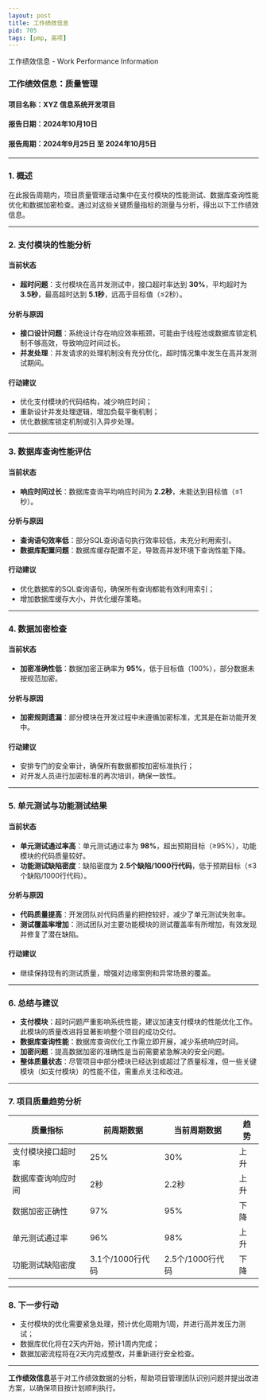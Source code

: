 ```yaml
---
layout: post
title: 工作绩效信息
pid: 705
tags: [pmp, 高项]
---
```


工作绩效信息 - Work Performance Information

### **工作绩效信息：质量管理**

#### **项目名称**：XYZ 信息系统开发项目

#### **报告日期**：2024年10月10日

#### **报告周期**：2024年9月25日 至 2024年10月5日

------

### **1. 概述**

在此报告周期内，项目质量管理活动集中在支付模块的性能测试、数据库查询性能优化和数据加密检查。通过对这些关键质量指标的测量与分析，得出以下工作绩效信息。

------

### **2. 支付模块的性能分析**

#### **当前状态**

- **超时问题**：支付模块在高并发测试中，接口超时率达到 **30%**，平均超时为 **3.5秒**，最高超时达到 **5.1秒**，远高于目标值（≤2秒）。

#### **分析与原因**

- **接口设计问题**：系统设计存在响应效率瓶颈，可能由于线程池或数据库锁定机制不够高效，导致响应时间过长。
- **并发处理**：并发请求的处理机制没有充分优化，超时情况集中发生在高并发测试期间。

#### **行动建议**

- 优化支付模块的代码结构，减少响应时间；
- 重新设计并发处理逻辑，增加负载平衡机制；
- 优化数据库锁定机制或引入异步处理。

------

### **3. 数据库查询性能评估**

#### **当前状态**

- **响应时间过长**：数据库查询平均响应时间为 **2.2秒**，未能达到目标值（≤1秒）。

#### **分析与原因**

- **查询语句效率低**：部分SQL查询语句执行效率较低，未充分利用索引。
- **数据库配置问题**：数据库缓存配置不足，导致高并发环境下查询性能下降。

#### **行动建议**

- 优化数据库的SQL查询语句，确保所有查询都能有效利用索引；
- 增加数据库缓存大小，并优化缓存策略。

------

### **4. 数据加密检查**

#### **当前状态**

- **加密准确性低**：数据加密正确率为 **95%**，低于目标值（100%），部分数据未按规范加密。

#### **分析与原因**

- **加密规则遗漏**：部分模块在开发过程中未遵循加密标准，尤其是在新功能开发中。

#### **行动建议**

- 安排专门的安全审计，确保所有数据都按加密标准执行；
- 对开发人员进行加密标准的再次培训，确保一致性。

------

### **5. 单元测试与功能测试结果**

#### **当前状态**

- **单元测试通过率高**：单元测试通过率为 **98%**，超出预期目标（≥95%），功能模块的代码质量较好。
- **功能测试缺陷密度**：缺陷密度为 **2.5个缺陷/1000行代码**，低于预期目标（≤3个缺陷/1000行代码）。

#### **分析与原因**

- **代码质量提高**：开发团队对代码质量的把控较好，减少了单元测试失败率。
- **测试覆盖率增加**：测试团队对主要功能模块的测试覆盖率有所增加，有效发现并修复了潜在缺陷。

#### **行动建议**

- 继续保持现有的测试质量，增强对边缘案例和异常场景的覆盖。

------

### **6. 总结与建议**

- **支付模块**：超时问题严重影响系统性能，建议加速支付模块的性能优化工作。此模块的质量改进将显著影响整个项目的成功交付。
- **数据库查询性能**：数据库查询优化工作需立即开展，减少系统响应时间。
- **加密问题**：提高数据加密的准确性是当前需要紧急解决的安全问题。
- **整体质量状态**：尽管项目中部分模块已经达到或超过了质量标准，但一些关键模块（如支付模块）的性能不佳，需重点关注和改进。

------

### **7. 项目质量趋势分析**

| **质量指标**       | **前周期数据**   | **当前周期数据** | **趋势** |
| ------------------ | ---------------- | ---------------- | -------- |
| 支付模块接口超时率 | 25%              | 30%              | 上升     |
| 数据库查询响应时间 | 2秒              | 2.2秒            | 上升     |
| 数据加密正确性     | 97%              | 95%              | 下降     |
| 单元测试通过率     | 96%              | 98%              | 上升     |
| 功能测试缺陷密度   | 3.1个/1000行代码 | 2.5个/1000行代码 | 下降     |

------

### **8. 下一步行动**

- 支付模块的优化需要紧急处理，预计优化周期为1周，并进行高并发压力测试；
- 数据库优化将在2天内开始，预计1周内完成；
- 数据加密流程将在2天内完成整改，并重新进行安全检查。

------

**工作绩效信息**基于对工作绩效数据的分析，帮助项目管理团队识别问题并提出改进方案，以确保项目按计划顺利执行。
